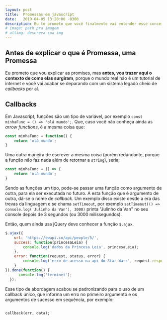 ```yaml
---
layout: post
title:  Promessas em javascript
date:   2019-04-05 13:20:00 -0300
description: Eu te prometo que você finalmente vai entender esse conceito do javascript e seus usos reais depois de ler este texto.
# image: path pra imagem
# altimg: descreva sua img
---
```

## Antes de explicar o que é Promessa, uma Promessa

Eu prometo que vou explicar as promises, mas **antes, vou trazer aqui o contexto de como elas surgiram**, porque o mundo real não é um tutorial de internet e você vai acabar se deparando com um sistema legado cheio de *callbacks* por aí.

## Callbacks

Em Javascript, funções são um tipo de variável, por exemplo `const minhaFunc = () => 'olá mundo';`. Que, caso você não conheça ainda as *arrow functions*, é a mesma coisa que:
~~~ javascript
const minhaFunc = function() {
    return 'olá mundo';
}
~~~
Uma outra maneira de escrever a mesma coisa (porém redundante, porque a função não faz nada além de retornar a `string`), seria:
~~~ javascript
const minhaFunc = () => {
    return 'olá mundo';
}
~~~

Sendo as funções um tipo, pode-se passar uma função como argumento de outra, para ela ser executada no futuro. A esta função que é argumento de outra, dá-se o nome de *callback*. Um exemplo disso existe desde a era das trevas da linguagem e se chama `setTimeout`, por exemplo `setTimeout(() => console.log('Julinho da Van'), 3000)` printa "Julinho da Van" no seu console depois de 3 segundos (ou 3000 milissegundos).

Então, quem ainda usa jQuery deve conhecer a função `$.ajax`.
~~~ javascript
$.ajax({
    url: 'https://swapi.co/api/people/5/',
    success: function(princesaLeia) {
        console.log('dados da Princesa Leia', princesaLeia);
    },
    error: function(request, status, error) {
        console.log('erro de acesso na api do Star Wars', request.responseText);
    }
}).done(function() {
      console.log('terminei');
  });
~~~
Esse tipo de abordagem acabou se padronizando para o uso de um callback único, que informa um erro no primeiro argumento e os argumentos de sucesso em sequência, por exemplo:
~~~

callback(err, data);